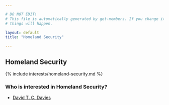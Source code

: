 ```yaml
---

# DO NOT EDIT!
# This file is automatically generated by get-members. If you change it, bad
# things will happen.

layout: default
title: "Homeland Security"

---
```


## Homeland Security

{% include interests/homeland-security.md %}

### Who is interested in Homeland Security?


* [David T. C. Davies](/members/david-t-c-davies.html)
